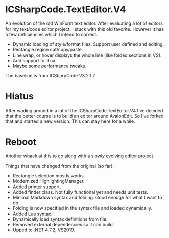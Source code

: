 # ICSharpCode.TextEditor.V4
An evolution of the old WinForm text editor. After evaluating a lot of editors for my text/code editor project, I stuck with this old favorite. However it has a few deficiencies which I intend to correct.

- Dynamic loading of style/format files. Support user defined and editing.
- Rectangle region cut/copy/paste.
- Line wrap, or hover displays the whole line (like folded sections in VS).
- Add support for Lua.
- Maybe some performance tweaks.

The baseline is from ICSharpCode V3.2.1.7.

# Hiatus
After wading around in a lot of the ICSharpCode.TextEditor.V4 I've decided that the better course is to
build an editor around AvalonEdit. So I've forked that and started a new version.
This can stay here for a while.

# Reboot
Another whack at this to go along with a slowly evolving editor project.

Things that have changed from the original (so far):
- Rectangle selection mostly works.
- Modernized HighlightingManager.
- Added printer support.
- Added finder class. Not fully functional yet and needs unit tests.
- Minimal Markdown syntax and folding. Good enough for what I want to do.
- Folding is now specified in the syntax file and loaded dynamically.
- Added Lua syntax.
- Dynamically load syntax definitions from file.
- Removed external dependencies so it can build.
- Upped to .NET 4.7.2, VS2019.
